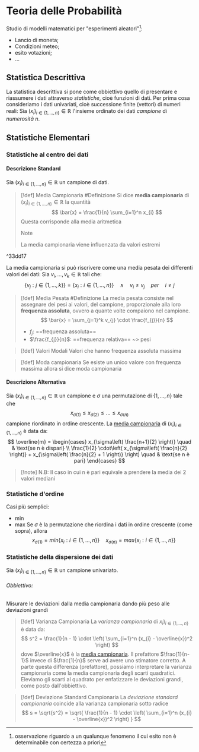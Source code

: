 # Teoria delle Probabilità
Studio di modelli matematici per "esperimenti aleatori"[^1]:
- Lancio di moneta;
- Condizioni meteo;
- esito votazioni;
- ...

## Statistica Descrittiva
La statistica descrittiva si pone come obbiettivo quello di presentare e riassumere i dati attraverso *statistiche*, cioè funzioni di dati.
Per prima cosa consideriamo i dati univariati, cioè successione finite (vettori) di numeri reali:
Sia $(x_{i})_{i \in \{1,\dots, n\} } \in \mathbb{R}$ l'insieme ordinato dei dati *campione* di *numerosità* $n$.

## Statistiche Elementari
### Statistiche al centro dei dati
#### Descrizione Standard
Sia $(x_{i})_{i \in \{1,\dots, n\} } \in \mathbb{R}$ un campione di dati.
>[!def] Media Campionaria #Definizione 
>Si dice **media campionaria** di $(x_{i})_{i \in \{1,\dots, n\} } \in \mathbb{R}$ la quantità
>$$
> \bar{x} = \frac{1}{n} \sum_{i=1}^n x_{i}
>$$
>Questa corrisponde alla media aritmetica
> >[!note] 
> >La media campionaria viene influenzata da valori estremi
> >

^33dd17

La media campionaria si può riscrivere come una media pesata dei differenti valori dei dati:
Sia $v_{i},\dots,v_{k} \in \mathbb{R}$ tali che:
$$
\{v_{j}: j \in \{1,\dots,k\} \} = \{x_{i}: i \in \{1,\dots, n\} \} \quad \land \quad v_{i} \ne v_{j} \quad per \quad  i \ne j 
$$

>[!def] Media Pesata #Definizione 
> La media pesata consiste nel assegnare dei pesi ai valori, del campione, proporzionale alla loro **frequenza assoluta**, ovvero a quante volte compaiono nel campione.
> $$
> \bar{x} = \sum_{j=1}^k v_{j} \cdot \frac{f_{j}}{n}
> $$
> - $f_{j}$: ==frequenza assoluta==
> - $\frac{f_{j}}{n}$: ==frequenza relativa== ~> pesi
>

>[!def] Valori Modali
>Valori che hanno frequenza assoluta massima
>

>[!def] Moda campionaria
>Se esiste un unico valore con frequenza massima allora si dice moda campionaria

#### Descrizione Alternativa
Sia $(x_{i})_{i \in \{1,\dots, n\} } \in \mathbb{R}$ un campione e $\sigma$ una permutazione di $\{1,\dots, n\}$ tale che
$$
x_{\sigma(1)} \leq x_{\sigma(2)} \leq \dots \leq x_{\sigma(n)}
$$
campione riordinato in ordine crescente.
La [media campionaria](#^33dd17) di $(x_{i})_{i \in \{1,\dots, n\} }$ è data da:
$$
\overline{m} = 
\begin{cases} 
 x_{\sigma\left( \frac{n+1}{2} \right)} \quad &  \text{se n è dispari} \\
\frac{1}{2} \cdot\left( x_{\sigma\left( \frac{n}{2} \right)} + x_{\sigma\left( \frac{n}{2} + 1 \right)} \right) \quad &  \text{se n è pari}
\end{cases}
$$
>[!note] N.B:
>Il caso in cui n è pari equivale a prendere la media dei 2 valori mediani

### Statistiche d'ordine
Casi più semplici:
- min
- max
Se $\sigma$ è la permutazione che riordina i dati in ordine crescente (come sopra), allora
$$
x_{\sigma(1)} = min\{x_{i}:i\in \{1,\dots, n\}\} \quad x_{\sigma(n)} = max\{x_{i}:i\in \{1,\dots, n\}\}
$$
### Statistiche della dispersione dei dati
Sia $(x_{i})_{i \in \{1,\dots, n\} } \in \mathbb{R}$ un campione univariato.
###### Obbiettivo:
Misurare le deviazioni dalla media campionaria dando più peso alle deviazioni grandi
>[!def] Varianza Campionaria
>La *varianza campionaria* di $x_{i})_{i \in \{1,\dots, n\} }$ è data da:
>$$
>s^2 = \frac{1}{n - 1} \cdot \left( \sum_{i=1}^n (x_{i} - \overline{x})^2  \right)
>$$
>dove $\overline{x}$ è la [media campionaria](#^33dd17).
>Il prefattore $\frac{1}{n-1}$ invece di $\frac{1}{n}$ serve ad avere uno stimatore corretto.
>A parte questa differenza (prefattore), possiamo interpretare la varianza campionaria come la media campionaria degli scarti quadratici.
>Eleviamo gli scarti al quadrato per enfatizzare le deviazioni grandi, come posto dall'obbiettivo.
>

>[!def] Deviazione Standard Campionaria
>La *deviazione standard campionaria* coincide alla varianza campionaria sotto radice
>$$
> s = \sqrt{s^2} = \sqrt{ \frac{1}{n - 1} \cdot \left( \sum_{i=1}^n (x_{i} - \overline{x})^2  \right) }
>$$





[^1]: osservazione riguardo a un qualunque fenomeno il cui esito non è determinabile con certezza a priori